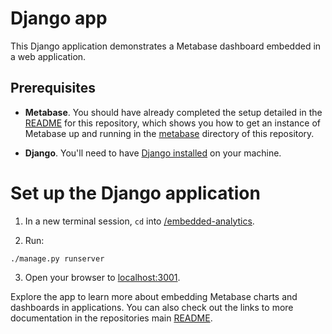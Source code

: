 # Django app

This Django application demonstrates a Metabase dashboard embedded in a web application.

## Prerequisites

- **Metabase**. You should have already completed the setup detailed in the [README](../README.md) for this repository, which shows you how to get an instance of Metabase up and running in the [metabase](../metabase) directory of this repository.

- **Django**. You'll need to have [Django installed](https://docs.djangoproject.com/en/3.0/topics/install/) on your machine.

# Set up the Django application

1. In a new terminal session, `cd` into [/embedded-analytics](/embedded-analytics).

2. Run: 

```shell
./manage.py runserver
```

3. Open your browser to [localhost:3001](http://localhost:3001).

Explore the app to learn more about embedding Metabase charts and dashboards in applications. You can also check out the links to more documentation in the repositories main [README](../README.md).

